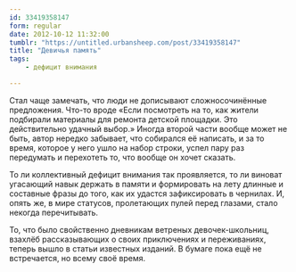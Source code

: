 ```yaml
---
id: 33419358147
form: regular
date: 2012-10-12 11:32:00
tumblr: "https://untitled.urbansheep.com/post/33419358147"
title: "Девичья память"
tags:
    - дефицит внимания

---
```


<p>Стал чаще замечать, что люди не дописывают сложносочинённые предложения. Что-то вроде «Если посмотреть на то, как жители подбирали материалы для ремонта детской площадки. Это действительно удачный выбор.» Иногда второй части вообще может не быть, автор нередко забывает, что собирался её написать, и за то время, которое у него ушло на набор строки, успел пару раз передумать и перехотеть то, что вообще он хочет сказать.</p>

<p>То ли коллективный дефицит внимания так проявляется, то ли виноват угасающий навык держать в памяти и формировать на лету длинные и составные фразы до того, как их удастся зафиксировать в чернилах. И, опять же, в мире статусов, пролетающих пулей перед глазами, стало некогда перечитывать.</p>

<p>То, что было свойственно дневникам ветреных девочек-школьниц, взахлёб рассказывающих о своих приключениях и переживаниях, теперь вышло в статьи известных изданий. В бумаге пока ещё не встречается, но всему своё время.</p>


